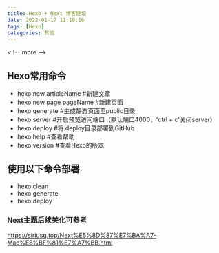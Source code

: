 ```yaml
---
title: Hexo + Next 博客建设
date: 2022-01-17 11:10:16
tags: [Hexo]
categories: 其他
---
```


< !-- more -->

## Hexo常用命令

- hexo new articleName #新建文章
- hexo new page pageName #新建页面
- hexo generate #生成静态页面至public目录
- hexo server #开启预览访问端口（默认端口4000，'ctrl + c'关闭server）
- hexo deploy #将.deploy目录部署到GitHub
- hexo help  #查看帮助
- hexo version  #查看Hexo的版本

## 使用以下命令部署

- hexo clean
- hexo generate
- hexo deploy

### Next主题后续美化可参考

https://siriusq.top/Next%E5%8D%87%E7%BA%A7-Mac%E8%BF%81%E7%A7%BB.html